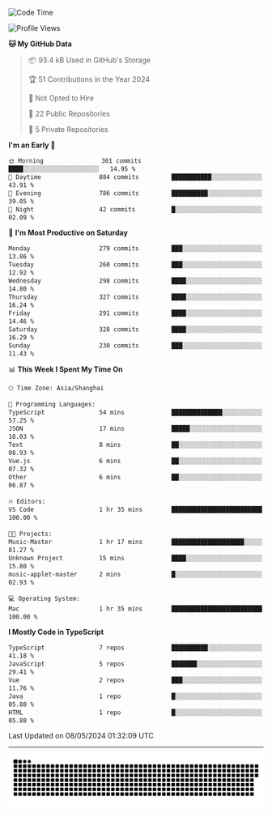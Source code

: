 <!--
<picture>
  <source
    srcset="https://github-readme-stats.vercel.app/api?username=kevinxft&show_icons=true&theme=dark"
    media="(prefers-color-scheme: dark)"
  />
  <source
    srcset="https://github-readme-stats.vercel.app/api?username=kevinxft&show_icons=true"
    media="(prefers-color-scheme: light), (prefers-color-scheme: no-preference)"
  />
  <img src="https://github-readme-stats.vercel.app/api?username=kevinxft&show_icons=true" />
</picture>
-->

<!--START_SECTION:waka-->
![Code Time](http://img.shields.io/badge/Code%20Time-1%2C480%20hrs%207%20mins-blue)

![Profile Views](http://img.shields.io/badge/Profile%20Views-0-blue)

**🐱 My GitHub Data** 

> 📦 93.4 kB Used in GitHub's Storage 
 > 
> 🏆 51 Contributions in the Year 2024
 > 
> 🚫 Not Opted to Hire
 > 
> 📜 22 Public Repositories 
 > 
> 🔑 5 Private Repositories 
 > 
**I'm an Early 🐤** 

```text
🌞 Morning                301 commits         ████░░░░░░░░░░░░░░░░░░░░░   14.95 % 
🌆 Daytime                884 commits         ███████████░░░░░░░░░░░░░░   43.91 % 
🌃 Evening                786 commits         ██████████░░░░░░░░░░░░░░░   39.05 % 
🌙 Night                  42 commits          █░░░░░░░░░░░░░░░░░░░░░░░░   02.09 % 
```
📅 **I'm Most Productive on Saturday** 

```text
Monday                   279 commits         ███░░░░░░░░░░░░░░░░░░░░░░   13.86 % 
Tuesday                  260 commits         ███░░░░░░░░░░░░░░░░░░░░░░   12.92 % 
Wednesday                298 commits         ████░░░░░░░░░░░░░░░░░░░░░   14.80 % 
Thursday                 327 commits         ████░░░░░░░░░░░░░░░░░░░░░   16.24 % 
Friday                   291 commits         ████░░░░░░░░░░░░░░░░░░░░░   14.46 % 
Saturday                 328 commits         ████░░░░░░░░░░░░░░░░░░░░░   16.29 % 
Sunday                   230 commits         ███░░░░░░░░░░░░░░░░░░░░░░   11.43 % 
```


📊 **This Week I Spent My Time On** 

```text
🕑︎ Time Zone: Asia/Shanghai

💬 Programming Languages: 
TypeScript               54 mins             ██████████████░░░░░░░░░░░   57.25 % 
JSON                     17 mins             █████░░░░░░░░░░░░░░░░░░░░   18.03 % 
Text                     8 mins              ██░░░░░░░░░░░░░░░░░░░░░░░   08.93 % 
Vue.js                   6 mins              ██░░░░░░░░░░░░░░░░░░░░░░░   07.32 % 
Other                    6 mins              ██░░░░░░░░░░░░░░░░░░░░░░░   06.87 % 

🔥 Editors: 
VS Code                  1 hr 35 mins        █████████████████████████   100.00 % 

🐱‍💻 Projects: 
Music-Master             1 hr 17 mins        ████████████████████░░░░░   81.27 % 
Unknown Project          15 mins             ████░░░░░░░░░░░░░░░░░░░░░   15.80 % 
music-applet-master      2 mins              █░░░░░░░░░░░░░░░░░░░░░░░░   02.93 % 

💻 Operating System: 
Mac                      1 hr 35 mins        █████████████████████████   100.00 % 
```

**I Mostly Code in TypeScript** 

```text
TypeScript               7 repos             ██████████░░░░░░░░░░░░░░░   41.18 % 
JavaScript               5 repos             ███████░░░░░░░░░░░░░░░░░░   29.41 % 
Vue                      2 repos             ███░░░░░░░░░░░░░░░░░░░░░░   11.76 % 
Java                     1 repo              █░░░░░░░░░░░░░░░░░░░░░░░░   05.88 % 
HTML                     1 repo              █░░░░░░░░░░░░░░░░░░░░░░░░   05.88 % 
```




 Last Updated on 08/05/2024 01:32:09 UTC
<!--END_SECTION:waka-->

---

<picture>
  <source media="(prefers-color-scheme: dark)" srcset="https://raw.githubusercontent.com/kevinxft/kevinxft/output/github-contribution-grid-snake-dark.svg">
  <source media="(prefers-color-scheme: light)" srcset="https://raw.githubusercontent.com/kevinxft/kevinxft/output/github-contribution-grid-snake.svg">
  <img alt="github contribution grid snake animation" src="https://raw.githubusercontent.com/kevinxft/kevinxft/output/github-contribution-grid-snake.svg">
</picture>
